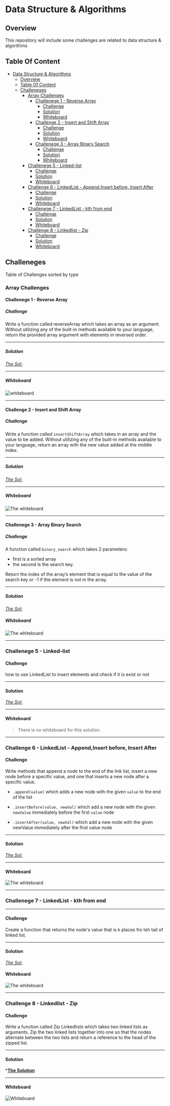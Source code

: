 # Data Structure & Algorithms

## Overview

This repository will include some challenges are related to data structure & algorithms

## Table Of Content

- [Data Structure & Algorithms](#data-structure--algorithms)
  - [Overview](#overview)
  - [Table Of Content](#table-of-content)
  - [Challeneges](#challeneges)
    - [Array Challenges](#array-challenges)
      - [Challenege 1 - Reverse Array](#challenege-1---reverse-array)
        - [Challenge](#challenge)
        - [Solution](#solution)
        - [Whiteboard](#whiteboard)
      - [Challenge 2 - Insert and Shift Array](#challenge-2---insert-and-shift-array)
        - [Challenge](#challenge-1)
        - [Solution](#solution-1)
        - [Whiteboard](#whiteboard-1)
      - [Challenege 3 - Array Binary Search](#challenege-3---array-binary-search)
        - [Challenge](#challenge-2)
        - [Solution](#solution-2)
        - [Whiteboard](#whiteboard-2)
    - [Challenege 5 - Linked-list](#challenege-5---linked-list)
      - [Challenge](#challenge-3)
      - [Solution](#solution-3)
      - [Whiteboard](#whiteboard-3)
    - [Challenge 6 - LinkedList - Append,Insert before, Insert After](#challenge-6---linkedlist---appendinsert-before-insert-after)
      - [Challenge](#challenge-4)
      - [Solution](#solution-4)
      - [Whiteboard](#whiteboard-4)
    - [Challenege 7 - LinkedList - kth from end](#challenege-7---linkedlist---kth-from-end)
      - [Challenge](#challenge-5)
      - [Solution](#solution-5)
      - [Whiteboard](#whiteboard-5)
    - [Challenge 8 - Linkedlist - Zip](#challenge-8---linkedlist---zip)
      - [Challenge](#challenge-6)
      - [Solution](#solution-6)
      - [Whiteboard](#whiteboard-6)

## Challeneges

Table of Challenges sorted by type

### Array Challenges

#### Challenege 1 - Reverse Array

##### Challenge

Write a function called reverseArray which takes an array as an argument. Without utilizing any of the built-in methods available to your language, return the provided array argument with elements in reversed order.

---

##### Solution

*[The Sol:](./array/array-reverse/README.md)*

---

##### Whiteboard

![*whiteboard*](./array/array-reverse/whiteboard_array_reverse.jpg)

---

#### Challenge 2 - Insert and Shift Array

##### Challenge

Write a function called ```insertShiftArray``` which takes in an array and the value to be added.
Without utilizing any of the built-in methods available to your language, return an array with the new value added at the middle index.

---

##### Solution

*[The Sol:](./array/array-insert-shift/README.md)*

---

##### Whiteboard

![The whiteboard](./array/array-insert-shift/whiteboard_array_insert_shift.jpg)

---

#### Challenege 3 - Array Binary Search

##### Challenge

A function called `binary_search`
 which takes 2 parameters:

- first is a sorted array
- the second is the search key.

Return the index of the array’s element that is equal to the value of the search key
     or -1 if the element is not in the array.

---

##### Solution

*[The Sol:](./array/array-binary-search/README.md)*

##### Whiteboard

![The whiteboard](./array/array-binary-search/whiteboard-array-binary-search.jpg)

---

### Challenege 5 - Linked-list

#### Challenge

how to use LinkedList to insert elements and check if it is exist or not

---

#### Solution

*[The Sol:](./linked-list/README.md)*

---

#### Whiteboard

> There is no whiteboard for this solution.

---

### Challenge 6 - LinkedList - Append,Insert before, Insert After

#### Challenge

Write methods that append a node to the end of the link list, insert a new node before a specific value, and one that inserts a new node after a specific value.

- `.append(value)` which adds a new node with the given `value` to the end of the list

- `.insertBefore(value, newVal)` which add a new node with the given `newValue` immediately before the first `value` node

- `.insertAfter(value, newVal)` which add a new node with the given newValue immediately after the first value node

---

#### Solution

*[The Sol:](./linked-list-insertion/README.md)*

---

#### Whiteboard

![The whiteboard ](./linked-list-insertion/linked-list-insertion.jpg)

---

### Challenege 7 - LinkedList - kth from end

---

#### Challenge

Create a  function that returns the node's value that is k places fro teh tail of linked list.

---

#### Solution

*[The Sol:](./linkedlist-kth/README.md)*

#### Whiteboard

![The whiteboard ](./linkedlist-kth/linkedlist_kth.jpg)

---

### Challenge 8 - Linkedlist - Zip

#### Challenge

Write a function called Zip Linkedlists which takes two linked lists as arguments. Zip the two linked lists together into one so that the nodes alternate between the two lists and return a reference to the head of the zipped list.

---

#### Solution

*[**The Solution**](./linkedlist-zip/README.md)

---

#### Whiteboard

![*Whiteboard*](./linkedlist-zip/whiteboard_ll_zip.jpg)
